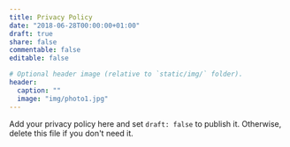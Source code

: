 ```yaml
---
title: Privacy Policy
date: "2018-06-28T00:00:00+01:00"
draft: true
share: false
commentable: false
editable: false

# Optional header image (relative to `static/img/` folder).
header:
  caption: ""
  image: "img/photo1.jpg"
---
```


Add your privacy policy here and set `draft: false` to publish it. Otherwise, delete this file if you don't need it.
